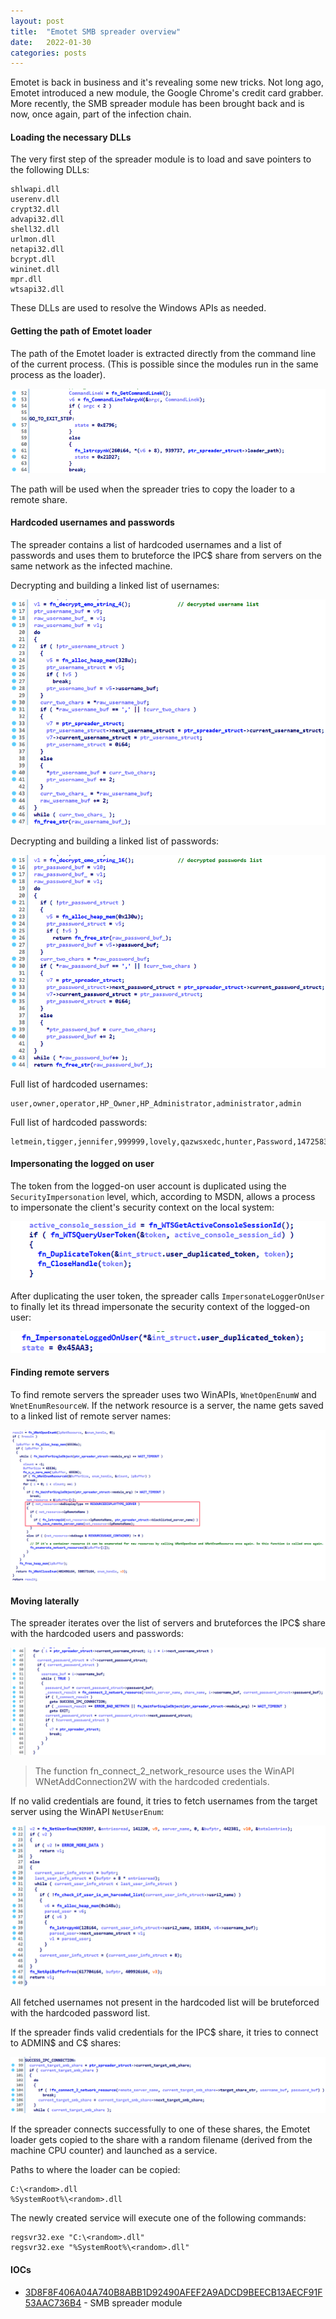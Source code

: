 ```yaml
---
layout: post
title:  "Emotet SMB spreader overview"
date:   2022-01-30
categories: posts
---
```



Emotet is back in business and it's revealing some new tricks. Not long ago, Emotet introduced a new module, the Google Chrome's credit card grabber. More recently, the SMB spreader module has been brought back and is now, once again, part of the infection chain.

#### Loading the necessary DLLs

The very first step of the spreader module is to load and save pointers to the following DLLs:

```
shlwapi.dll
userenv.dll
crypt32.dll
advapi32.dll
shell32.dll
urlmon.dll
netapi32.dll
bcrypt.dll
wininet.dll
mpr.dll
wtsapi32.dll
```

These DLLs are used to resolve the Windows APIs as needed.

#### Getting the path of Emotet loader

The path of the Emotet loader is extracted directly from the command line of the current process. (This is possible since the modules run in the same process as the loader).

![image-20220620164744778](/assets/images/emotet_smb_spreader/image-20220620164744778.png)

The path will be used when the spreader tries to copy the loader to a remote share.

#### Hardcoded usernames and passwords

The spreader contains a list of hardcoded usernames and a list of passwords and uses them to bruteforce the IPC$ share from servers on the same network as the infected machine.

Decrypting and building a linked list of usernames:

![image-20220620170538430](/assets/images/emotet_smb_spreader/image-20220620170538430.png)

Decrypting and building a linked list of passwords:

![image-20220620171033412](/assets/images/emotet_smb_spreader/image-20220620171033412.png)

Full list of hardcoded usernames:

```
user,owner,operator,HP_Owner,HP_Administrator,administrator,admin
```

Full list of hardcoded passwords:

```
letmein,tigger,jennifer,999999,lovely,qazwsxedc,hunter,Password,147258369,q1w2e3r4t5,222222,andrew,123456789a,joshua,secret,samsung,starwars,11111111,nicole,1111,123abc,michelle,lol123,thomas,liverpool,jordan,soccer,Status,jessica,naruto,a123456,qwer1234,charlie,123654,0123456789,baseball,asd123,asdfgh,555555,aaaaaa,fuckyou,computer,1234561,abcd1234,1q2w3e,sunshine,7777777,master,azerty,qwe123,123456a,superman,1234qwer,qazwsx,asdasd,daniel,121212,shadow,michael,killer,football,112233,pokemon,asdfghjkl,123123123,q1w2e3r4,monkey,zxcvbnm,159753,123qwe,987654321,princess,ashley,dragon,666666,1qaz2wsx,password1,1qaz2wsx3edc,qwerty123,654321,qwertyuiop,1q2w3e4r,123321,000000,123,iloveyou,q1w2e3r4t5y6,1q2w3e4r5t,abc123,1234567,1234567890,111111,1234,123123,12345,12345678,qwerty,password,123456789,123456
```

#### Impersonating the logged on user

The token from the logged-on user account is duplicated using the `SecurityImpersonation` level, which, according to MSDN, allows a process to impersonate the client's security context on the local system:

![image-20220620171912056](/assets/images/emotet_smb_spreader/image-20220620171912056.png)

After duplicating the user token, the spreader calls `ImpersonateLoggerOnUser` to finally let its thread impersonate the security context of the logged-on user:

![image-20220620172155069](/assets/images/emotet_smb_spreader/image-20220620172155069.png)

#### Finding remote servers

To find remote servers the spreader uses two WinAPIs, `WnetOpenEnumW` and `WnetEnumResourceW`. If the network resource is a server, the name gets saved to a linked list of remote server names:

![image-20220620173448227](/assets/images/emotet_smb_spreader/image-20220620173448227.png)

#### Moving laterally

The spreader iterates over the list of servers and bruteforces the IPC$ share with the hardcoded users and passwords:

![image-20220620190132580](/assets/images/emotet_smb_spreader/image-20220620190132580.png)

> The function fn_connect_2_network_resource uses the WinAPI WNetAddConnection2W with the hardcoded credentials.

If no valid credentials are found, it tries to fetch usernames from the target server using the WinAPI `NetUserEnum`:

![image-20220620175820397](/assets/images/emotet_smb_spreader/image-20220620175820397.png)

All fetched usernames not present in the hardcoded list will be bruteforced with the hardcoded password list.

If the spreader finds valid credentials for the IPC$ share, it tries to connect to ADMIN$ and C$ shares:

![image-20220620183236111](/assets/images/emotet_smb_spreader/image-20220620183236111.png)

If the spreader connects successfully to one of these shares, the Emotet loader gets copied to the share with a random filename (derived from the machine CPU counter) and launched as a service.

Paths to where the loader can be copied:

```
C:\<random>.dll
%SystemRoot%\<random>.dll
```

The newly created service will execute one of the following commands:

```
regsvr32.exe "C:\<random>.dll"
regsvr32.exe "%SystemRoot%\<random>.dll"
```

#### IOCs

* [3D8F8F406A04A740B8ABB1D92490AFEF2A9ADCD9BEECB13AECF91F53AAC736B4](https://www.virustotal.com/gui/file/3d8f8f406a04a740b8abb1d92490afef2a9adcd9beecb13aecf91f53aac736b4) - SMB spreader module